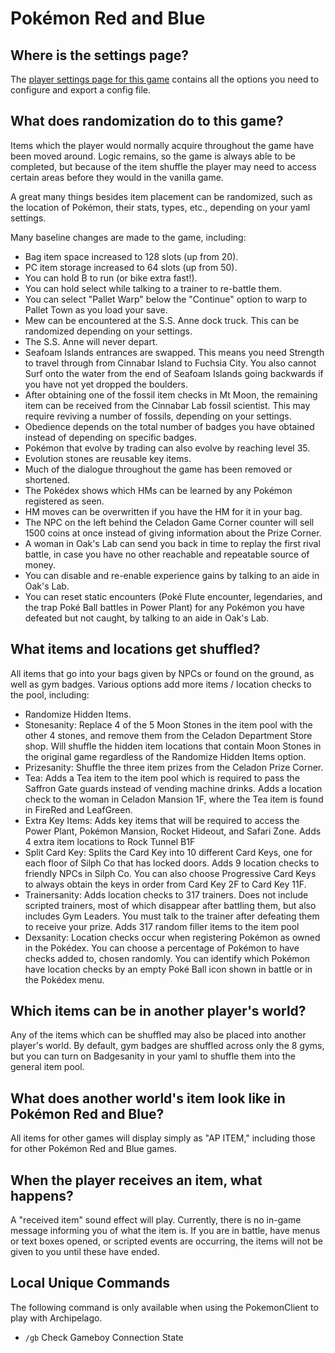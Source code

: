 # Pokémon Red and Blue

## Where is the settings page?

The [player settings page for this game](../player-settings) contains all the options you need to configure and export a
config file.

## What does randomization do to this game?

Items which the player would normally acquire throughout the game have been moved around. Logic remains, so the game is
always able to be completed, but because of the item shuffle the player may need to access certain areas before they
would in the vanilla game.

A great many things besides item placement can be randomized, such as the location of Pokémon, their stats, types, etc.,
depending on your yaml settings.

Many baseline changes are made to the game, including:

* Bag item space increased to 128 slots (up from 20).
* PC item storage increased to 64 slots (up from 50).
* You can hold B to run (or bike extra fast!).
* You can hold select while talking to a trainer to re-battle them.
* You can select "Pallet Warp" below the "Continue" option to warp to Pallet Town as you load your save.
* Mew can be encountered at the S.S. Anne dock truck. This can be randomized depending on your settings.
* The S.S. Anne will never depart.
* Seafoam Islands entrances are swapped. This means you need Strength to travel through from Cinnabar Island to Fuchsia
City. You also cannot Surf onto the water from the end of Seafoam Islands going backwards if you have not yet dropped
the boulders.
* After obtaining one of the fossil item checks in Mt Moon, the remaining item can be received from the Cinnabar Lab
fossil scientist. This may require reviving a number of fossils, depending on your settings.
* Obedience depends on the total number of badges you have obtained instead of depending on specific badges.
* Pokémon that evolve by trading can also evolve by reaching level 35.
* Evolution stones are reusable key items.
* Much of the dialogue throughout the game has been removed or shortened.
* The Pokédex shows which HMs can be learned by any Pokémon registered as seen.
* HM moves can be overwritten if you have the HM for it in your bag.
* The NPC on the left behind the Celadon Game Corner counter will sell 1500 coins at once instead of giving information
about the Prize Corner.
* A woman in Oak's Lab can send you back in time to replay the first rival battle, in case you have no other reachable
and repeatable source of money.
* You can disable and re-enable experience gains by talking to an aide in Oak's Lab.
* You can reset static encounters (Poké Flute encounter, legendaries, and the trap Poké Ball battles in Power Plant)
for any Pokémon you have defeated but not caught, by talking to an aide in Oak's Lab.

## What items and locations get shuffled?

All items that go into your bags given by NPCs or found on the ground, as well as gym badges.
Various options add more items / location checks to the pool, including:
* Randomize Hidden Items.
* Stonesanity: Replace 4 of the 5 Moon Stones in the item pool with the other 4 stones, and remove them from the
Celadon Department Store shop. Will shuffle the hidden item locations that contain Moon Stones in the original game
regardless of the Randomize Hidden Items option.
* Prizesanity: Shuffle the three item prizes from the Celadon Prize Corner.
* Tea: Adds a Tea item to the item pool which is required to pass the Saffron Gate guards instead of vending machine
drinks. Adds a location check to the woman in Celadon Mansion 1F, where the Tea item is found in FireRed and LeafGreen.
* Extra Key Items: Adds key items that will be required to access the Power Plant, Pokémon Mansion, Rocket Hideout,
and Safari Zone. Adds 4 extra item locations to Rock Tunnel B1F
* Split Card Key: Splits the Card Key into 10 different Card Keys, one for each floor of Silph Co that has locked doors.
Adds 9 location checks to friendly NPCs in Silph Co. You can also choose Progressive Card Keys to always obtain the
keys in order from Card Key 2F to Card Key 11F.
* Trainersanity: Adds location checks to 317 trainers. Does not include scripted trainers, most of which disappear
after battling them, but also includes Gym Leaders. You must talk to the trainer after defeating them to receive
your prize. Adds 317 random filler items to the item pool
* Dexsanity: Location checks occur when registering Pokémon as owned in the Pokédex. You can choose a percentage
of Pokémon to have checks added to, chosen randomly. You can identify which Pokémon have location checks by an empty
Poké Ball icon shown in battle or in the Pokédex menu.

## Which items can be in another player's world?

Any of the items which can be shuffled may also be placed into another player's world.
By default, gym badges are shuffled across only the 8 gyms, but you can turn on Badgesanity in your yaml to shuffle them
into the general item pool.

## What does another world's item look like in Pokémon Red and Blue?

All items for other games will display simply as "AP ITEM," including those for other Pokémon Red and Blue games.

## When the player receives an item, what happens?

A "received item" sound effect will play. Currently, there is no in-game message informing you of what the item is.
If you are in battle, have menus or text boxes opened, or scripted events are occurring, the items will not be given to
you until these have ended.

## Local Unique Commands

The following command is only available when using the PokemonClient to play with Archipelago.

- `/gb` Check Gameboy Connection State
